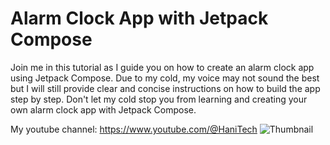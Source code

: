 # Alarm Clock App with Jetpack Compose

Join me in this tutorial as I guide you on how to create an alarm clock app using Jetpack Compose. Due to my cold, my voice may not sound the best but I will still provide clear and concise instructions on how to build the app step by step. Don't let my cold stop you from learning and creating your own alarm clock app with Jetpack Compose.

My youtube channel: https://www.youtube.com/@HaniTech
![Thumbnail](https://user-images.githubusercontent.com/2553497/212576539-355770d2-bed4-4fd8-ad55-739252af5b22.png)

